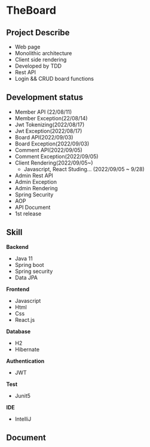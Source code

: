 # TheBoard

## Project Describe
- Web page
- Monolithic architecture
- Client side rendering
- Developed by TDD
- Rest API
- Login && CRUD board functions

## Development status
- Member API (22/08/11)
- Member Exception(22/08/14)
- Jwt Tokenizing(2022/08/17)
- Jwt Exception(2022/08/17)
- Board API(2022/09/03)
- Board Exception(2022/09/03)
- Comment API(2022/09/05)
- Comment Exception(2022/09/05)
- Client Rendering(2022/09/05~)
  - Javascript, React Studing... (2022/09/05 ~ 9/28)
- Admin Rest API
- Admin Exception
- Admin Rendering
- Spring Security
- AOP
- API Document
- 1st release

## Skill
**Backend**
- Java 11
- Spring boot
- Spring security
- Data JPA

**Frontend**
- Javascript
- Html
- Css
- React.js

**Database**
- H2
- Hibernate

**Authentication**
- JWT

**Test**
- Junit5

**IDE**
- IntelliJ

## Document
